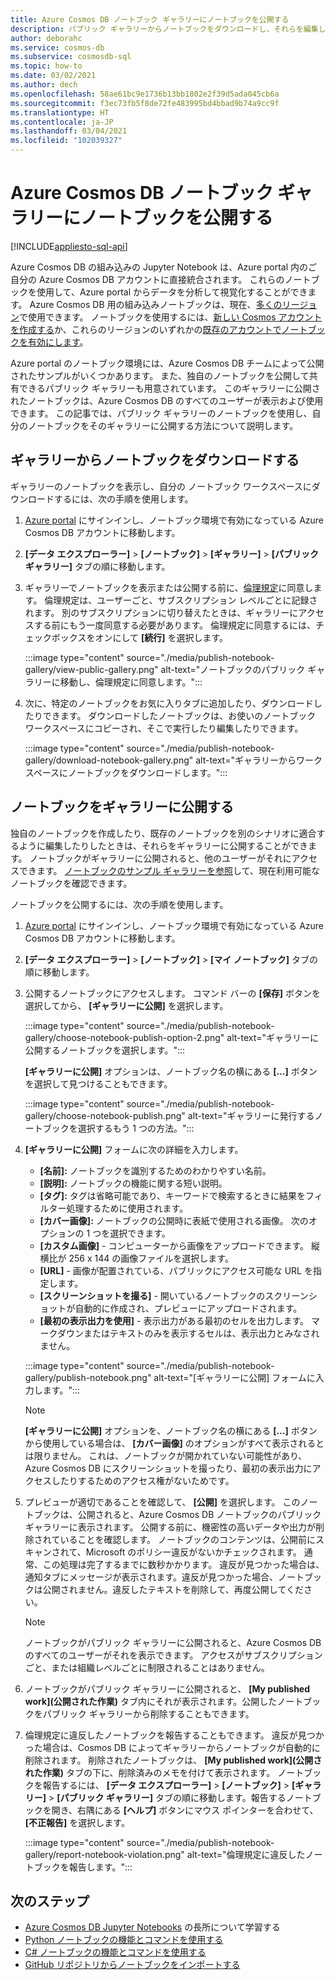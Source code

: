 ```yaml
---
title: Azure Cosmos DB ノートブック ギャラリーにノートブックを公開する
description: パブリック ギャラリーからノートブックをダウンロードし、それらを編集して、独自のノートブックをギャラリーに公開する方法について説明します。
author: deborahc
ms.service: cosmos-db
ms.subservice: cosmosdb-sql
ms.topic: how-to
ms.date: 03/02/2021
ms.author: dech
ms.openlocfilehash: 58ae61bc9e1736b13bb1802e2f39d5ada045cb6a
ms.sourcegitcommit: f3ec73fb5f8de72fe483995bd4bbad9b74a9cc9f
ms.translationtype: HT
ms.contentlocale: ja-JP
ms.lasthandoff: 03/04/2021
ms.locfileid: "102039327"
---
```

# <a name="publish-notebooks-to-the-azure-cosmos-db-notebook-gallery"></a>Azure Cosmos DB ノートブック ギャラリーにノートブックを公開する
[!INCLUDE[appliesto-sql-api](includes/appliesto-sql-api.md)]

Azure Cosmos DB の組み込みの Jupyter Notebook は、Azure portal 内のご自分の Azure Cosmos DB アカウントに直接統合されます。 これらのノートブックを使用して、Azure portal からデータを分析して視覚化することができます。 Azure Cosmos DB 用の組み込みノートブックは、現在、[多くのリージョン](https://azure.microsoft.com/global-infrastructure/services/?products=cosmos-db&regions=all)で使用できます。 ノートブックを使用するには、[新しい Cosmos アカウントを作成する](create-cosmosdb-resources-portal.md)か、これらのリージョンのいずれかの[既存のアカウントでノートブックを有効にします](enable-notebooks.md)。

Azure portal のノートブック環境には、Azure Cosmos DB チームによって公開されたサンプルがいくつかあります。 また、独自のノートブックを公開して共有できるパブリック ギャラリーも用意されています。 このギャラリーに公開されたノートブックは、Azure Cosmos DB のすべてのユーザーが表示および使用できます。 この記事では、パブリック ギャラリーのノートブックを使用し、自分のノートブックをそのギャラリーに公開する方法について説明します。

## <a name="download-a-notebook-from-the-gallery"></a>ギャラリーからノートブックをダウンロードする

ギャラリーのノートブックを表示し、自分の ノートブック ワークスペースにダウンロードするには、次の手順を使用します。

1. [Azure portal](https://portal.azure.com/) にサインインし、ノートブック環境で有効になっている Azure Cosmos DB アカウントに移動します。

1. **[データ エクスプローラー]**  >  **[ノートブック]**  >  **[ギャラリー]**  >  **[パブリック ギャラリー]** タブの順に移動します。

1. ギャラリーでノートブックを表示または公開する前に、[倫理規定](https://azure.microsoft.com/support/legal/cosmos-db-public-gallery-code-of-conduct/)に同意します。 倫理規定は、ユーザーごと、サブスクリプション レベルごとに記録されます。 別のサブスクリプションに切り替えたときは、ギャラリーにアクセスする前にもう一度同意する必要があります。 倫理規定に同意するには、チェックボックスをオンにして **[続行]** を選択します。

   :::image type="content" source="./media/publish-notebook-gallery/view-public-gallery.png" alt-text="ノートブックのパブリック ギャラリーに移動し、倫理規定に同意します。":::

1. 次に、特定のノートブックをお気に入りタブに追加したり、ダウンロードしたりできます。 ダウンロードしたノートブックは、お使いのノートブック ワークスペースにコピーされ、そこで実行したり編集したりできます。

   :::image type="content" source="./media/publish-notebook-gallery/download-notebook-gallery.png" alt-text="ギャラリーからワークスペースにノートブックをダウンロードします。":::

## <a name="publish-a-notebook-to-the-gallery"></a>ノートブックをギャラリーに公開する

独自のノートブックを作成したり、既存のノートブックを別のシナリオに適合するように編集したりしたときは、それらをギャラリーに公開することができます。 ノートブックがギャラリーに公開されると、他のユーザーがそれにアクセスできます。 [ノートブックのサンプル ギャラリーを参照](https://cosmos.azure.com/gallery.html)して、現在利用可能なノートブックを確認できます。

ノートブックを公開するには、次の手順を使用します。

1. [Azure portal](https://portal.azure.com/) にサインインし、ノートブック環境で有効になっている Azure Cosmos DB アカウントに移動します。

1. **[データ エクスプローラー]**  >  **[ノートブック]**  >  **[マイ ノートブック]** タブの順に移動します。

1. 公開するノートブックにアクセスします。 コマンド バーの **[保存]** ボタンを選択してから、 **[ギャラリーに公開]** を選択します。

   :::image type="content" source="./media/publish-notebook-gallery/choose-notebook-publish-option-2.png" alt-text="ギャラリーに公開するノートブックを選択します。":::

   **[ギャラリーに公開]** オプションは、ノートブック名の横にある **[…]** ボタンを選択して見つけることもできます。

   :::image type="content" source="./media/publish-notebook-gallery/choose-notebook-publish.png" alt-text="ギャラリーに発行するノートブックを選択するもう 1 つの方法。":::

1. **[ギャラリーに公開]** フォームに次の詳細を入力します。

   * **[名前]:** ノートブックを識別するためのわかりやすい名前。
   * **[説明]:** ノートブックの機能に関する短い説明。
   * **[タグ]:** タグは省略可能であり、キーワードで検索するときに結果をフィルター処理するために使用されます。
   * **[カバー画像]:** ノートブックの公開時に表紙で使用される画像。 次のオプションの 1 つを選択できます。
   * **[カスタム画像]** - コンピューターから画像をアップロードできます。 縦横比が 256 x 144 の画像ファイルを選択します。
   * **[URL]** - 画像が配置されている、パブリックにアクセス可能な URL を指定します。
   * **[スクリーンショットを撮る]** - 開いているノートブックのスクリーンショットが自動的に作成され、プレビューにアップロードされます。
   * **[最初の表示出力を使用]** - 表示出力がある最初のセルを出力します。 マークダウンまたはテキストのみを表示するセルは、表示出力とみなされません。

   :::image type="content" source="./media/publish-notebook-gallery/publish-notebook.png" alt-text="[ギャラリーに公開] フォームに入力します。":::

   > [!NOTE]
   > **[ギャラリーに公開]** オプションを、ノートブック名の横にある **[…]** ボタンから使用している場合は、 **[カバー画像]** のオプションがすべて表示されるとは限りません。 これは、ノートブックが開かれていない可能性があり、Azure Cosmos DB にスクリーンショットを撮ったり、最初の表示出力にアクセスしたりするためのアクセス権がないためです。

1. プレビューが適切であることを確認して、 **[公開]** を選択します。 このノートブックは、公開されると、Azure Cosmos DB ノートブックのパブリック ギャラリーに表示されます。 公開する前に、機密性の高いデータや出力が削除されていることを確認します。 ノートブックのコンテンツは、公開前にスキャンされて、Microsoft のポリシー違反がないかチェックされます。 通常、この処理は完了するまでに数秒かかります。 違反が見つかった場合は、通知タブにメッセージが表示されます。違反が見つかった場合、ノートブックは公開されません。違反したテキストを削除して、再度公開してください。

   > [!NOTE]
   > ノートブックがパブリック ギャラリーに公開されると、Azure Cosmos DB のすべてのユーザーがそれを表示できます。 アクセスがサブスクリプションごと、または組織レベルごとに制限されることはありません。

1. ノートブックがパブリック ギャラリーに公開されると、 **[My published work]\(公開された作業\)** タブ内にそれが表示されます。公開したノートブックをパブリック ギャラリーから削除することもできます。

1. 倫理規定に違反したノートブックを報告することもできます。 違反が見つかった場合は、Cosmos DB によってギャラリーからノートブックが自動的に削除されます。 削除されたノートブックは、 **[My published work]\(公開された作業\)** タブの下に、削除済みのメモを付けて表示されます。 ノートブックを報告するには、 **[データ エクスプローラー]**  >  **[ノートブック]**  >  **[ギャラリー]**  >  **[パブリック ギャラリー]** タブの順に移動します。報告するノートブックを開き、右隅にある **[ヘルプ]** ボタンにマウス ポインターを合わせて、 **[不正報告]** を選択します。

   :::image type="content" source="./media/publish-notebook-gallery/report-notebook-violation.png" alt-text="倫理規定に違反したノートブックを報告します。":::

## <a name="next-steps"></a>次のステップ

* [Azure Cosmos DB Jupyter Notebooks](cosmosdb-jupyter-notebooks.md) の長所について学習する
* [Python ノートブックの機能とコマンドを使用する](use-python-notebook-features-and-commands.md)
* [C# ノートブックの機能とコマンドを使用する](use-csharp-notebook-features-and-commands.md)
* [GitHub リポジトリからノートブックをインポートする](import-github-notebooks.md)
